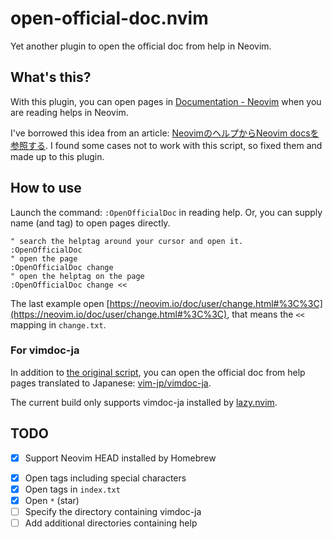 # open-official-doc.nvim

Yet another plugin to open the official doc from help in Neovim.

## What's this?

With this plugin, you can open pages in [Documentation - Neovim](https://neovim.io/doc/) when you are reading helps in Neovim.

I've borrowed this idea from an article: [NeovimのヘルプからNeovim docsを参照する](https://zenn.dev/kyoh86/articles/693909b1798383). I found some cases not to work with this script, so fixed them and made up to this plugin.

## How to use

Launch the command: `:OpenOfficialDoc` in reading help. Or, you can supply name (and tag) to open pages directly.

```vim
" search the helptag around your cursor and open it.
:OpenOfficialDoc
" open the page
:OpenOfficialDoc change
" open the helptag on the page
:OpenOfficialDoc change <<
```

The last example open [https://neovim.io/doc/user/change.html#%3C%3C](https://neovim.io/doc/user/change.html#%3C%3C), that means the `<<` mapping in `change.txt`.

### For vimdoc-ja

In addition to [the original script](https://zenn.dev/kyoh86/articles/693909b1798383), you can open the official doc from help pages translated to Japanese: [vim-jp/vimdoc-ja](https://github.com/vim-jp/vimdoc-ja).

The current build only supports vimdoc-ja installed by [lazy.nvim](https://lazy.folke.io/).

## TODO

- [x] Support Neovim HEAD installed by Homebrew
* [x] Open tags including special characters
* [x] Open tags in `index.txt`
* [x] Open `*` (star)
* [ ] Specify the directory containing vimdoc-ja
* [ ] Add additional directories containing help

